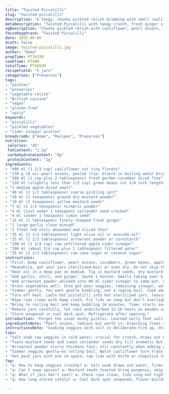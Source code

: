 ```yaml
---
title: "Twisted Piccalilli"
slug: "twisted-piccalilli"
description: "A tangy, chunky pickled relish brimming with small cauliflower florets, pearl onions, diced fresh cucumbers, and green beans. Bright hints from fresh ginger and turmeric, spiked with chili heat and grounded with cumin coriander seeds. Pickled in cider vinegar and sweetened lightly. Slow-simmered until just tender, not mushy. Yields five 250 ml jars. Vegan, gluten and dairy-free, no eggs or nuts. A zesty preserve for sandwiches, cheeses, or as a tangy sidekick. A home pantry staple with a funky twist and balance of crunch and spice."
metaDescription: "Twisted Piccalilli with tangy crunch, fresh ginger zing, toasted mustard seeds, and vibrant turmeric. Slow-simmered veggies keep snap, five jars yield."
ogDescription: "Chunky pickled relish with cauliflower, pearl onions, fresh chili heat, and earthy spices. Salt soak firms texture. Water bath seals freshness."
focusKeyphrase: "Twisted Piccalilli"
date: 2025-08-06
draft: false
image: twisted-piccalilli.jpg
author: "Emma"
prepTime: PT1H15M
cookTime: PT40M
totalTime: PT1H55M
recipeYield: "5 jars"
categories: ["Preserves"]
tags:
- "pickles"
- "preserves"
- "vegetable relish"
- "British cuisine"
- "vegan"
- "gluten-free"
- "spicy"
keywords:
- "piccalilli"
- "pickled vegetables"
- "cider vinegar pickles"
breadcrumb: ["Home", "Recipes", "Preserves"]
nutrition: 
 calories: "45"
 fatContent: "1.1g"
 carbohydrateContent: "8g"
 proteinContent: "1g"
ingredients:
- "400 ml (1 2/3 cup) cauliflower cut tiny florets"
- "230 g (8 oz) pearl onions, peeled (tip: blanch in boiling water briefly then slip skins off)"
- "260 ml (1 cup plus 2 tablespoons) fresh garden cucumber diced fine"
- "110 ml (slightly less than 1/2 cup) green beans cut 1/4 inch lengths"
- "1 medium apple diced small"
- "40 ml (2 1/2 tablespoons) coarse pickling salt"
- "10 ml (2 teaspoons) ground dry mustard powder"
- "10 ml (2 teaspoons) yellow mustard seeds"
- "7 ml (1 1/3 teaspoons) turmeric powder"
- "4 ml (just under 1 teaspoon) coriander seed cracked"
- "4 ml (under 1 teaspoon) cumin seed"
- "15 ml (1 tablespoon) finely chopped fresh ginger"
- "1 large garlic clove minced"
- "1 fresh red chili deseeded and sliced thin"
- "35 ml (2 1/3 tablespoons) light olive oil or avocado oil"
- "25 ml (1 2/3 tablespoons) arrowroot powder or cornstarch"
- "290 ml (1 1/4 cup) raw unfiltered apple cider vinegar"
- "200 ml (about 3/4 cup plus 1 tablespoon) filtered water"
- "35 ml (2 1/3 tablespoons) raw cane sugar or coconut sugar"
instructions:
- "First. Dump cauliflower, pearl onions, cucumbers, green beans, apple and pickling salt into a big bowl. Cover with cold water by an inch or so. Let soak 1 hour at room temp; vegetables will firm, salt drawing out moisture."
- "Meanwhile, get your jars sterilized—boil or oven dry. Do not skip this! Clean lids and bands too."
- "Heat oil in a deep pan on medium. Tip in mustard seeds, dry mustard powder, cumin and coriander seeds. Toast until aromatic and seeds start crackling—about 2 minutes."
- "Add garlic, chili, and ginger. Sauté 1 minute. Smells taking over kitchen? Good."
- "Add arrowroot powder whisked into 60 ml cider vinegar to same pot. Stir till it thickens just slightly. Happens quick; do not let burn."
- "Drain vegetables well. Into pot pour veggies, remaining vinegar, water, and sugar. Stir."
- "Simmer gently. You want gentle bubbling, not a raging boil. Cook about 35 minutes stirring every 8-10 minutes. Test: veggies should be tender but still have bite—not mushy. Watch pearl onions soften and cauliflower go translucent but hold shape."
- "Turn off heat. Ladle hot piccalilli into hot sterilized jars, leaving 1 cm air space. Tap jars lightly to remove air bubbles with a plastic knife or chopstick."
- "Wipe rims clean with damp cloth. Fit lids on snug but don’t overtighten. Place jars in simmering water bath; cover with 2.5 cm water."
- "Bring to roiling boil and keep bubbling 16 minutes. Timer starts once full boil hits again. Do not let water level drop—add hot water if needed."
- "Remove jars carefully, let cool undisturbed 12-16 hours on wooden surface or towel. Lid should pop down slightly signaling vacuum seal."
- "Store unopened in cool dark spot. Refrigerate after opening."
introduction: "Forget the usual mushy pickles. Learned early that salt soak, gentle simmer—everything’s about texture. Too often I wrecked cauliflower by rushing. This time, cumin and coriander seeds toasted just right, releasing that warm, earthy fragrance climbing the kitchen air. Made one swap—cucumber fresh, not cornichon. Apple adds crunch plus sweetness balance, sometimes overlooked. Chili’s subtle, just enough heat punches through. Stirring every now and then throughout the simmer keeps veggies moving, preventing sticking, cooking evenly. Thickness from arrowroot, not cornstarch, silkier mouthfeel I swear by. Water bath seals jars tight, stores months if you trust the process. Fresh garlic and ginger bring kick, don’t overpower. It’s all about layering flavors and textures. Jars popping as they cool is the real applause. Done right, it’s joy in every bite. Slathering on thick toast or alongside curry—total game changer."
ingredientsNote: "Pearl onions, tedious but worth it; blanching frees skins easily. Cauliflower must be firm, trimmed tight small florets for quick, even cooking. Green beans chopped mono-size so every bite even. Fresh cucumber substitutes cornichons well: crisp, lighter acidity. Apple diced small, a tart variety balances sweet elements. Mustard powder and seeds form base flavor; don’t skimp or skip—dry heat to wake them up. Ground turmeric not just color but warmth and subtle bitterness; add too much? Turns bitter, so measure carefully. Coriander and cumin cracked seed release deep spice notes, better toasted whole vs powder. Fresh ginger & garlic must be finely minced, must punch through acidity without overwhelming. Chili deseeded unless you want big fire. Oil neutral, high smoke point like canola or avocado to carry spices without altering taste. Arrowroot powder better than corn starch for clarity and non-gummy texture. Vinegar raw, unfiltered cider preferred; white works but taste changes—adjust sugar accordingly. Sugar balances acidity; raw cane or coconut sugar gives better depth than plain white."
instructionsNote: "Soaking veggies with salt is deliberate—firm up, draw out excess water, season core. Oversaturate and the end product slumps; drain well—think damp, not soggy. Toasting spices vital for depth and aroma; must hear soft pop and smell toasted earthiness. Adding garlic, ginger, chili after seeds toast prevents burning these delicate bits. Slurry made with arrowroot and vinegar thickens liquid immediately; stir nonstop or clumps form ruining glossy finish. Combine veggies in pot with remaining vinegar, water, sugar—bring just under boil, then reduce to low simmer. Simmer 30-35 min is sweet spot; test texture often—pierce onion easily, cauliflower translucent but holding. Stirring prevents scorching; patience crucial here. Fill hot jars leaving headspace—tap to release bubbles. Wipe jar rims clean meticulously because any food residue prevents airtight seal. Lids on snug, not tight. Hot water bath with 2.5 cm covering water ensures full sterilization without jar cracking. Boil 16 minutes starting as soon as steam roars. Remove carefully—don’t tip or jar may crack. Let cool completely undisturbed; lids pop indicating vacuum seal. Store in cool, dark place unopened. Open jars get fridge life; use within 3-4 weeks for freshness. Avoid mold or soured flavors by proper sealing and refrigeration once open."
tips:
- "Salt soak raw veggies in cold water; crucial for crunch, draws out moisture. Don’t rush here. Drain very well or watery base ruins texture. Pearls onions need blanching first to slip skins easily; saves irritation. Use kosher or pickling salt only. Iodized salt clouds brine unpredictably, avoid it."
- "Toast mustard seeds and cumin coriander seeds dry till aromatic but no black spotting. Listen for soft pops, smell the warming earthiness. Too hot and bitterness kills flavor. Add garlic chili ginger only after seeds crackle to prevent burning. Timing critical."
- "Arrowroot powder slurry thickens fast; stir constantly when adding with some cider vinegar to avoid lumps. Cornstarch can replace but turns dull, arrowroot keeps glaze clear, glossy. Pour slowly, keep stirring or texture turns gritty."
- "Simmer veggies gently—no rolling boil. Watch cauliflower turn translucent but hold shape; onions tender but intact. Stir every 8-10 min to prevent sticking or scorching. Test bite often. Overcook and veggies lose snap, mushy mess."
- "Hot pack jars with one cm space; tap lids with knife or chopstick to release air bubbles. Clean rims meticulously—any residue breaks seals causing spoilage. Water bath depth 2.5 cm minimum. Start timer after rolling boil. Don’t let water drop, add hot water if needed."
faq:
- "q: How to keep veggies crunchy? a: Salt soak draws out water, firms insides. Don’t skip or shortcuts make soggy results. Drain good. Cook low simmer only, watch timing. Test by piercing onion—should be tender but not falling apart."
- "q: Can I swap spices? a: Mustard seeds toasted bring pungency; skip and base dull. Turmeric for color and faint bitter warmth—too much? Bitter. Coriander and cumin cracked better than ground, more aroma. Fresh chili best but dried flakes work in pinch."
- "q: What if jars don’t seal? a: Check rims clean, lids snug not tight. Water bath timing crucial, boiling steady. Jars crack if hot shocking or water too shallow. Re-boil jars or refrigerate and eat soon if seal fails."
- "q: How long stored safely? a: Cool dark spot unopened, flavor builds weeks. Once open fridge life 3-4 weeks max. Don’t rush. Mold from weak seal or contamination. Use sterilizing methods, water bath, wipe rims well."

---
```

